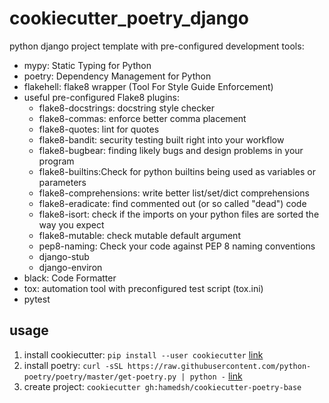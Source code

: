 # cookiecutter_poetry_django

python django project template with pre-configured development tools:
 - mypy: Static Typing for Python
 - poetry: Dependency Management for Python
 - flakehell: flake8 wrapper (Tool For Style Guide Enforcement)
 - useful pre-configured Flake8 plugins:
   - flake8-docstrings: docstring style checker
   - flake8-commas: enforce better comma placement
   - flake8-quotes: lint for quotes
   - flake8-bandit: security testing built right into your workflow
   - flake8-bugbear: finding likely bugs and design problems in your program
   - flake8-builtins:Check for python builtins being used as variables or parameters
   - flake8-comprehensions: write better list/set/dict comprehensions
   - flake8-eradicate: find commented out (or so called "dead") code
   - flake8-isort: check if the imports on your python files are sorted the way you expect
   - flake8-mutable: check mutable default argument
   - pep8-naming: Check your code against PEP 8 naming conventions
   - django-stub
   - django-environ
 - black: Code Formatter
 - tox: automation tool with preconfigured test script (tox.ini)
 - pytest
 
## usage
 1. install cookiecutter: 
 `pip install --user cookiecutter` [link](https://cookiecutter.readthedocs.io/en/1.7.2/installation.html)
 2. install poetry: 
 `curl -sSL https://raw.githubusercontent.com/python-poetry/poetry/master/get-poetry.py | python -`
 [link](https://python-poetry.org/docs/)
 3. create project: `cookiecutter gh:hamedsh/cookiecutter-poetry-base`
